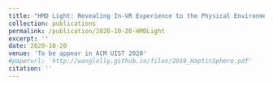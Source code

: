 ```yaml
---
title: "HMD Light: Revealing In-VR Experience to the Physical Environment."
collection: publications
permalink: /publication/2020-10-20-HMDLight
excerpt: ''
date: 2020-10-20
venue: 'To be appear in ACM UIST 2020'
#paperurl: 'http://wanglolly.github.io/files/2019_HapticSphere.pdf'
citation: ''
---
```

